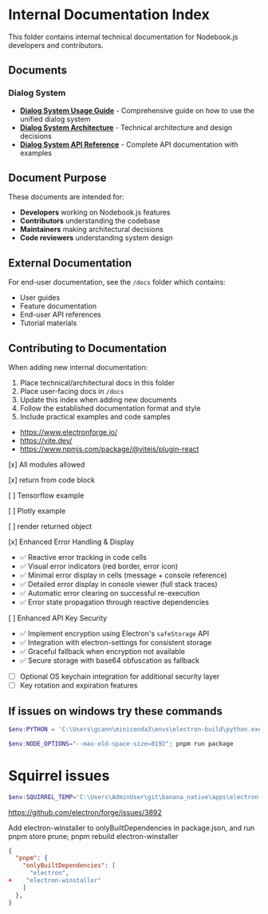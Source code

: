 # Internal Documentation Index

This folder contains internal technical documentation for Nodebook.js developers and contributors.

## Documents

### Dialog System
- **[Dialog System Usage Guide](dialog-system-usage.md)** - Comprehensive guide on how to use the unified dialog system
- **[Dialog System Architecture](dialog-system-architecture.md)** - Technical architecture and design decisions
- **[Dialog System API Reference](dialog-system-api-reference.md)** - Complete API documentation with examples

## Document Purpose

These documents are intended for:
- **Developers** working on Nodebook.js features
- **Contributors** understanding the codebase
- **Maintainers** making architectural decisions
- **Code reviewers** understanding system design

## External Documentation

For end-user documentation, see the `/docs` folder which contains:
- User guides
- Feature documentation
- End-user API references
- Tutorial materials

## Contributing to Documentation

When adding new internal documentation:
1. Place technical/architectural docs in this folder
2. Place user-facing docs in `/docs`
3. Update this index when adding new documents
4. Follow the established documentation format and style
5. Include practical examples and code samples



- https://www.electronforge.io/
- https://vite.dev/
- https://www.npmjs.com/package/@vitejs/plugin-react

[x] All modules allowed

[x] return from code block

[ ] Tensorflow example

[ ] Plotly example

[ ] render returned object

[x] Enhanced Error Handling & Display
  - ✅ Reactive error tracking in code cells
  - ✅ Visual error indicators (red border, error icon)
  - ✅ Minimal error display in cells (message + console reference)
  - ✅ Detailed error display in console viewer (full stack traces)
  - ✅ Automatic error clearing on successful re-execution
  - ✅ Error state propagation through reactive dependencies

[ ] Enhanced API Key Security
  - ✅ Implement encryption using Electron's `safeStorage` API
  - ✅ Integration with electron-settings for consistent storage
  - ✅ Graceful fallback when encryption not available
  - ✅ Secure storage with base64 obfuscation as fallback
  - [ ] Optional OS keychain integration for additional security layer
  - [ ] Key rotation and expiration features

## If issues on windows try these commands

```powershell
$env:PYTHON = 'C:\Users\gcann\miniconda3\envs\electron-build\python.exe'; npx @electron/rebuild
```

```powershell
$env:NODE_OPTIONS="--max-old-space-size=8192"; pnpm run package
```

# Squirrel issues

```powershell
$env:SQUIRREL_TEMP='C:\Users\AdminUser\git\banana_native\apps\electron-app\squirrel-temp'; "C:\Users\AdminUser\git\banana_native\node_modules\electron-winstaller\vendor\Squirrel.exe" --releasify "C:\Users\RootUser\AppData\Local\Temp\si-202535-21060-mina4t.5zwzm\electron_app.1.0.0.nupkg" --releaseDir "C:\Users\AdminUser\git\banana_native\apps\electron-app\out\make\squirrel.windows\x64" --loadingGif "C:\Users\AdminUser\git\banana_native\node_modules\electron-winstaller\resources\install-spinner.gif" --no-msi
```

https://github.com/electron/forge/issues/3892

Add electron-winstaller to onlyBuiltDependencies in package.json, and run pnpm store prune; pnpm rebuild electron-winstaller
```json
{
  "pnpm": {
    "onlyBuiltDependencies": [
      "electron",
+    "electron-winstaller"
    ]
  },
}
```
